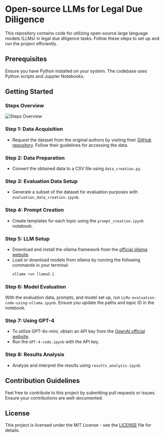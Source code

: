 # Open-source LLMs for Legal Due Diligence

This repository contains code for utilizing open-source large language models (LLMs) in legal due diligence tasks. Follow these steps to set up and run the project efficiently.

## Prerequisites

Ensure you have Python installed on your system. The codebase uses Python scripts and Jupyter Notebooks.

## Getting Started

### Steps Overview

![Steps Overview](./steps_overview.jpg)

### Step 1: Data Acquisition
- Request the dataset from the original authors by visiting their [GitHub repository](https://github.com/zuvaai/science/tree/master/core-tech). Follow their guidelines for accessing the data.

### Step 2: Data Preparation
- Convert the obtained data to a CSV file using `data_creation.py`.

### Step 3: Evaluation Data Setup
- Generate a subset of the dataset for evaluation purposes with `evaluation_data_creation.ipynb`.

### Step 4: Prompt Creation
- Create templates for each topic using the `prompt_creation.ipynb` notebook.

### Step 5: LLM Setup
- Download and install the ollama framework from the [official ollama website](https://ollama.com/download).
- Load or download models from ollama by running the following commands in your terminal:
  ```bash
  ollama run llama3.1

### Step 6: Model Evaluation
With the evaluation data, prompts, and model set up, run `LLMs-evaluation-code-using-ollama.ipynb`. Ensure you update the paths and topic ID in the notebook.

### Step 7: Using GPT-4
- To utilize GPT-4o-mini, obtain an API key from the [OpenAI official website](https://openai.com/api/).
- Run the `GPT-4-code.ipynb` with the API key.

### Step 8: Results Analysis
- Analyze and interpret the results using `results_analysis.ipynb`.

## Contribution Guidelines
Feel free to contribute to this project by submitting pull requests or issues. Ensure your contributions are well-documented.

## License
This project is licensed under the MIT License - see the [LICENSE](LICENSE) file for details.
